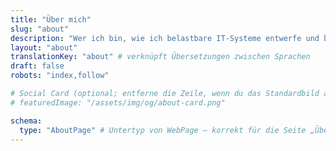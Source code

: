 ```yaml
---
title: "Über mich"
slug: "about"
description: "Wer ich bin, wie ich belastbare IT-Systeme entwerfe und betreibe und auf welche Geschäftsergebnisse ich mich konzentriere."
layout: "about"
translationKey: "about" # verknüpft Übersetzungen zwischen Sprachen
draft: false
robots: "index,follow"

# Social Card (optional; entferne die Zeile, wenn du das Standardbild aus params nutzt)
# featuredImage: "/assets/img/og/about-card.png"

schema:
  type: "AboutPage" # Untertyp von WebPage — korrekt für die Seite „Über mich“
---
```

